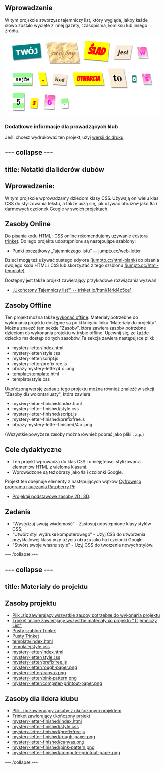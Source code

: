 ## Wprowadzenie

W tym projekcie stworzysz tajemniczy list, który wygląda, jakby każde słowo zostało wycięte z innej gazety, czasopisma, komiksu lub innego źródła.

![zrzut ekranu](images/letter-final.png)

### Dodatkowe informacje dla prowadzących klub

Jeśli chcesz wydrukować ten projekt, użyj [wersji do druku](https://projects.raspberrypi.org/en/projects/mystery-letter/print).

## \--- collapse \---

## title: Notatki dla liderów klubów

## Wprowadzenie:

W tym projekcie wprowadzamy dzieciom klasy CSS. Używają oni wielu klas CSS do stylizowania tekstu, a także uczą się, jak używać obrazów jako tła i darmowych czcionek Google w swoich projektach.

## Zasoby Online

Do pisania kodu HTML i CSS online rekomendujemy używanie edytora [trinket](https://trinket.io/). Do tego projektu udostępnione są następujące szablony:

* [Punkt początkowy „Tajemniczego listu” -- jumpto.cc/web-letter](http://jumpto.cc/web-letter)

Dzieci mogą też używać pustego edytora [(jumpto.cc/html-blank)](http://jumpto.cc/html-blank) do pisania swojego kodu HTML i CSS lub skorzystać z tego szablonu [(jumpto.cc/html-template)](http://jumpto.cc/html-template).

Dostępny jest także projekt zawierający przykładowe rozwiązania wyzwań:

* [„Ukończony Tajemniczy list”' -- trinket.io/html/1d4d4c5ce1](https://trinket.io/html/1d4d4c5ce1)

## Zasoby Offline

Ten projekt można także [wykonać offline](https://www.codeclubprojects.org/en-GB/resources/webdev-working-offline/). Materiały potrzebne do wykonania projektu dostępne są po kliknięciu linku "Materiały do projektu". Można znaleźć tam sekcję "Zasoby", która zawiera zasoby potrzebne dzieciom do wykonania projektu w trybie offline. Upewnij się, że każde dziecko ma dostęp do tych zasobów. Ta sekcja zawiera następujące pliki:

* mystery-letter/index.html
* mystery-letter/style.css
* mystery-letter/script.js
* mystery-letter/prefixfree.js
* obrazy mystery-letter/4 x .png
* template/template.html
* template/style.css

Ukończoną wersję zadań z tego projektu można również znaleźć w sekcji "Zasoby dla wolontariuszy", która zawiera:

* mystery-letter-finished/index.html
* mystery-letter-finished/style.css
* mystery-letter-finished/script.js
* mystery-letter-finished/prefixfree.js
* obrazy mystery-letter-finished/4 x .png

(Wszystkie powyższe zasoby można również pobrać jako pliki `.zip`.)

## Cele dydaktyczne

* Ten projekt wprowadza do klas CSS i umiejętności stylizowania elementów HTML z wieloma klasami.
* Wprowadzone są też obrazy jako tła i czcionki Google. 

Projekt ten obejmuje elementy z następujących wątków [Cyfrowego programu nauczania Raspberry Pi](http://rpf.io/curriculum):

* [ Projektuj podstawowe zasoby 2D i 3D](https://www.raspberrypi.org/curriculum/design/creator).

## Zadania

* “Wystylizuj swoją wiadomość” - Zastosuj udostępnione klasy stylów CSS;
* “Utwórz styl wydruku komputerowego” - Użyj CSS do utworzenia przykładowej klasy przy użyciu obrazu jako tła i czcionki Google. 
* "Stwórz swoje własne style" - Użyj CSS do tworzenia nowych stylów.

\--- /collapse \---

## \--- collapse \---

## title: Materiały do projektu

## Zasoby projektu

* [Plik .zip zawierający wszystkie zasoby potrzebne do wykonania projektu](resources/letter-project-resources.zip)
* [Trinket online zawierający wszystkie materiały do projektu "Tajemniczy List"](http://jumpto.cc/web-letter)
* [Pusty szablon Trinket](http://jumpto.cc/trinket-template)
* [Pusty Trinket](http://jumpto.cc/trinket-blank)
* [template/index.html](resources/template-index.html)
* [template/style.css](resources/template-style.css)
* [mystery-letter/index.html](resources/mystery-letter-index.html)
* [mystery-letter/style.css](resources/mystery-letter-style.css)
* [mystery-letter/prefixfree.js](resources/mystery-letter-prefixfree.js)
* [mystery-letter/rough-paper.png](resources/mystery-letter-rough-paper.png)
* [mystery-letter/canvas.png](resources/mystery-letter-canvas.png)
* [mystery-letter/pink-pattern.png](resources/mystery-letter-pink-pattern.png)
* [mystery-letter/computer-printout-paper.png](resources/mystery-letter-computer-printout-paper.png)

## Zasoby dla lidera klubu

* [Plik .zip zawierający zasoby z ukończonym projektem](resources/letter-volunteer-resources.zip)
* [Trinket zawierający ukończony projekt](https://trinket.io/html/1d4d4c5ce1)
* [mystery-letter-finished/index.html](resources/mystery-letter-finished-index.html)
* [mystery-letter-finished/style.css](resources/mystery-letter-finished-style.css)
* [mystery-letter-finished/prefixfree.js](resources/mystery-letter-finished-prefixfree.js)
* [mystery-letter-finished/rough-paper.png](resources/mystery-letter-finished-rough-paper.png)
* [mystery-letter-finished/canvas.png](resources/mystery-letter-finished-canvas.png)
* [mystery-letter-finished/pink-pattern.png](resources/mystery-letter-finished-pink-pattern.png)
* [mystery-letter-finished/computer-printout-paper.png](resources/mystery-letter-finished-computer-printout-paper.png)

\--- /collapse \---